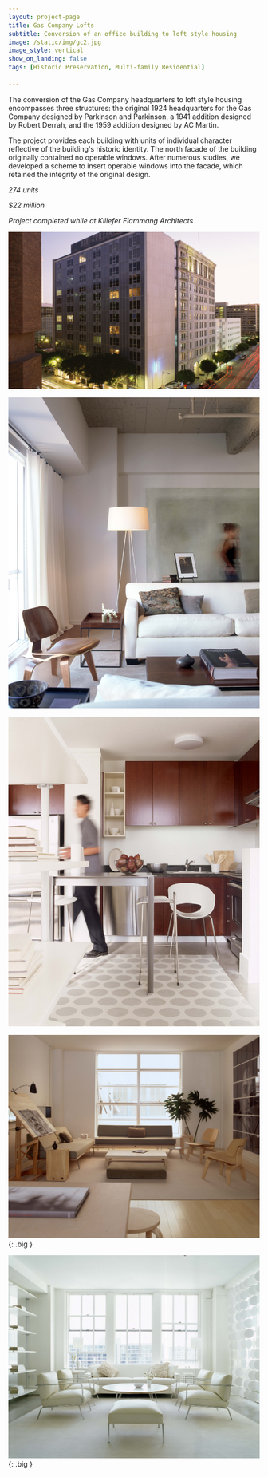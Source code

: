 ```yaml
---
layout: project-page
title: Gas Company Lofts
subtitle: Conversion of an office building to loft style housing
image: /static/img/gc2.jpg
image_style: vertical
show_on_landing: false
tags: [Historic Preservation, Multi-family Residential]

---
```


The conversion of the Gas Company headquarters to loft style housing encompasses three structures: the original 1924 headquarters for the Gas Company designed by Parkinson and Parkinson, a 1941 addition designed by Robert Derrah, and the 1959 addition designed by AC Martin. 

The project provides each building with units of individual character reflective of the building's historic identity. The north facade of the building originally contained no operable windows. After numerous studies, we developed a scheme to insert operable windows into the facade, which retained the integrity of the original design. 

*274 units*

*$22 million*

*Project completed while at Killefer Flammang Architects*

![](/static/img/gc0.jpg)

![](/static/img/gc1.jpg)

![](/static/img/gc3.jpg)

![](/static/img/gc5.jpg){: .big }

![](/static/img/gc4.jpg){: .big }





